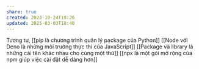 ```yaml
---
share: true
created: 2023-10-24T18:26
updated: 2025-03-03T18:48
---
```

Tương tự, [[pip là chương trình quản lý package của Python]]
[[Node với Deno là những môi trường thực thi của JavaScript]]
[[Package và library là những cái tên khác nhau cho cùng một thứ]]
[[npx là một gói mở rộng của npm giúp việc cài đặt dễ dàng hơn]]